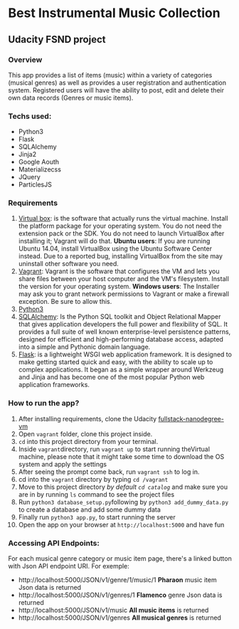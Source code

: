 # Best Instrumental Music Collection
## Udacity FSND project
### Overview
This app provides a list of items (music) within a variety of categories (musical genres) as well as provides a user registration and authentication system. Registered users will have the ability to post, edit and delete their own data records (Genres or music items).

### Techs used:
* Python3
* Flask
* SQLAlchemy
* Jinja2
* Google Aouth
* Materializecss
* JQuery
* ParticlesJS


### Requirements
1. [Virtual box](https://www.virtualbox.org): is the software that actually runs the virtual machine. Install the platform package for your operating system. You do not need the extension pack or the SDK. You do not need to launch VirtualBox after installing it; Vagrant will do that.
**Ubuntu users**: If you are running Ubuntu 14.04, install VirtualBox using the Ubuntu Software Center instead. Due to a reported bug, installing VirtualBox from the site may uninstall other software you need.
2. [Vagrant](https://www.vagrantup.com/): Vagrant is the software that configures the VM and lets you share files between your host computer and the VM's filesystem. Install the version for your operating system.
**Windows users**: The Installer may ask you to grant network permissions to Vagrant or make a firewall exception. Be sure to allow this.
3. [Python3](https://www.python.org/download/releases/3.0/)
4. [SQLAlchemy](https://www.sqlalchemy.org/): Is the Python SQL toolkit and Object Relational Mapper that gives application developers the full power and flexibility of SQL. It provides a full suite of well known enterprise-level persistence patterns, designed for efficient and high-performing database access, adapted into a simple and Pythonic domain language.
5. [Flask](https://flask.palletsprojects.com/en/1.0.x/): is a lightweight WSGI web application framework. It is designed to make getting started quick and easy, with the ability to scale up to complex applications. It began as a simple wrapper around Werkzeug and Jinja and has become one of the most popular Python web application frameworks.

### How to run the app?
1. After installing requirements, clone the Udacity [fullstack-nanodegree-vm](https://github.com/udacity/fullstack-nanodegree-vm)
2. Open `vagrant` folder, clone this project inside.
3. `cd` into this project directory from your terminal.
4. Inside `vagrant`directory, run `vagrant up` to start running theVirtual machine, please note that it might take some time to download the OS system and apply the settings
5. After seeing the prompt come back, run `vagrant ssh` to log in.
6. cd into the `vagrant` directory by typing `cd /vagrant`
7. Move to this project directory _*by default `cd catalog`*_ and make sure you are in by running `ls` command to see the project files
8. Run `python3 database_setup.py`following by `python3 add_dummy_data.py` to create a database and add some dummy data
9. Finally run `python3 app.py`, to start running the server
10. Open the app on your browser at `http://localhost:5000` and have fun

### Accessing API Endpoints:
For each musical genre category or music item page, there's a linked button with Json API endpoint URI. For exemple:
* http://localhost:5000/JSON/v1/genre/1/music/1 **Pharaon** music item Json data is returned
* http://localhost:5000/JSON/v1/genres/1 **Flamenco** genre Json data is returned
* http://localhost:5000/JSON/v1/music **All music items** is returned
* http://localhost:5000/JSON/v1/genres **All musical genres** is returned